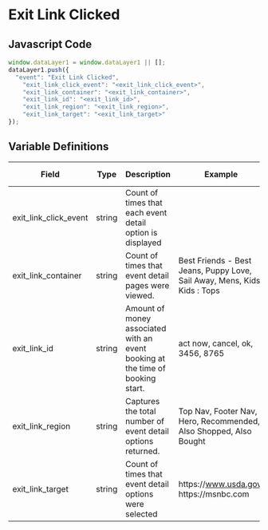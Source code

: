 # Exit Link Clicked

### 

## Javascript Code
```js
window.dataLayer1 = window.dataLayer1 || [];
dataLayer1.push({
  "event": "Exit Link Clicked",
    "exit_link_click_event": "<exit_link_click_event>",
    "exit_link_container": "<exit_link_container>",
    "exit_link_id": "<exit_link_id>",
    "exit_link_region": "<exit_link_region>",
    "exit_link_target": "<exit_link_target>"
});
```

## Variable Definitions

|Field|Type|Description|Example|Pattern|Min Length|Max Length|Minimum|Maximum|Multiple Of|
| --- | --- | --- | --- | --- | --- | --- | --- | --- | --- |
|exit_link_click_event|string|Count of times that each event detail option is displayed||||||||
|exit_link_container|string|Count of times that event detail pages were viewed.|Best Friends - Best Jeans, Puppy Love, Sail Away, Mens, Kids, Kids : Tops|||||||
|exit_link_id|string|Amount of money associated with an event booking at the time of booking start.|act now, cancel, ok, 3456, 8765|||||||
|exit_link_region|string|Captures the total number of event detail options returned.|Top Nav, Footer Nav, Hero, Recommended, Also Shopped, Also Bought|||||||
|exit_link_target|string|Count of times that event detail options were selected|https:\/\/www.usda.gov. https:\/\/msnbc.com|||||||





